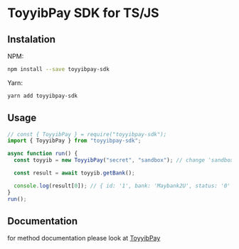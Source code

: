 # ToyyibPay SDK for TS/JS

## Instalation


NPM:
```bash
npm install --save toyyibpay-sdk
```

Yarn:
```bash
yarn add toyyibpay-sdk
```

## Usage

```typescript
// const { ToyyibPay } = require("toyyibpay-sdk");
import { ToyyibPay } from "toyyibpay-sdk";

async function run() {
  const toyyib = new ToyyibPay("secret", "sandbox"); // change 'sandbox' to 'live' for

  const result = await toyyib.getBank();

  console.log(result[0]); // { id: '1', bank: 'Maybank2U', status: '0' }
}
run();
```

## Documentation
for method documentation please look at [ToyyibPay](docs/classes/ToyyibPay.md#methods-1)
